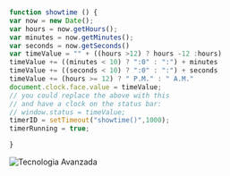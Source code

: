 ```javascript


function showtime () {
var now = new Date();
var hours = now.getHours();
var minutes = now.getMinutes();
var seconds = now.getSeconds()
var timeValue = "" + ((hours >12) ? hours -12 :hours)
timeValue += ((minutes < 10) ? ":0" : ":") + minutes
timeValue += ((seconds < 10) ? ":0" : ":") + seconds
timeValue += (hours >= 12) ? " P.M." : " A.M."
document.clock.face.value = timeValue;
// you could replace the above with this
// and have a clock on the status bar:
// window.status = timeValue;
timerID = setTimeout("showtime()",1000);
timerRunning = true;

}
```
![Tecnologia Avanzada](https://suministrosparalaindustria.com/wp-content/uploads/elementor/thumbs/utilidades-de-los-componeentes-electronicos-ql74zdvf3vfu5w4j2y1kx0sj1jxa7pqyk37o4m1rls.jpg)
